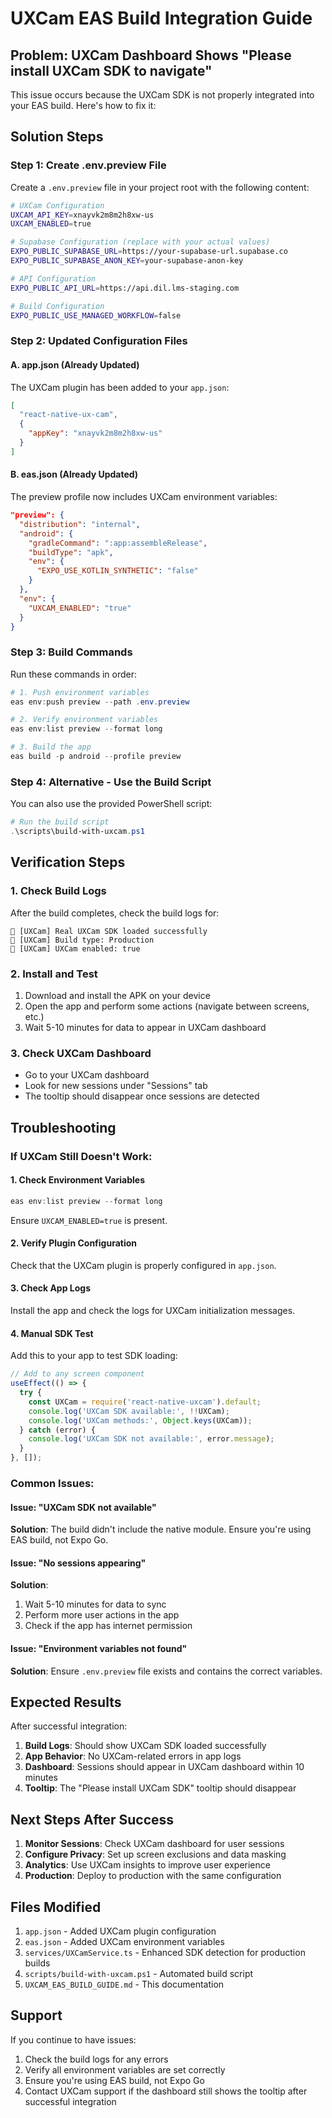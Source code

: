 # UXCam EAS Build Integration Guide

## Problem: UXCam Dashboard Shows "Please install UXCam SDK to navigate"

This issue occurs because the UXCam SDK is not properly integrated into your EAS build. Here's how to fix it:

## Solution Steps

### Step 1: Create .env.preview File

Create a `.env.preview` file in your project root with the following content:

```bash
# UXCam Configuration
UXCAM_API_KEY=xnayvk2m8m2h8xw-us
UXCAM_ENABLED=true

# Supabase Configuration (replace with your actual values)
EXPO_PUBLIC_SUPABASE_URL=https://your-supabase-url.supabase.co
EXPO_PUBLIC_SUPABASE_ANON_KEY=your-supabase-anon-key

# API Configuration
EXPO_PUBLIC_API_URL=https://api.dil.lms-staging.com

# Build Configuration
EXPO_PUBLIC_USE_MANAGED_WORKFLOW=false
```

### Step 2: Updated Configuration Files

#### A. app.json (Already Updated)
The UXCam plugin has been added to your `app.json`:
```json
[
  "react-native-ux-cam",
  {
    "appKey": "xnayvk2m8m2h8xw-us"
  }
]
```

#### B. eas.json (Already Updated)
The preview profile now includes UXCam environment variables:
```json
"preview": {
  "distribution": "internal",
  "android": {
    "gradleCommand": ":app:assembleRelease",
    "buildType": "apk",
    "env": {
      "EXPO_USE_KOTLIN_SYNTHETIC": "false"
    }
  },
  "env": {
    "UXCAM_ENABLED": "true"
  }
}
```

### Step 3: Build Commands

Run these commands in order:

```powershell
# 1. Push environment variables
eas env:push preview --path .env.preview

# 2. Verify environment variables
eas env:list preview --format long

# 3. Build the app
eas build -p android --profile preview
```

### Step 4: Alternative - Use the Build Script

You can also use the provided PowerShell script:

```powershell
# Run the build script
.\scripts\build-with-uxcam.ps1
```

## Verification Steps

### 1. Check Build Logs
After the build completes, check the build logs for:
```
🎥 [UXCam] Real UXCam SDK loaded successfully
🎥 [UXCam] Build type: Production
🎥 [UXCam] UXCam enabled: true
```

### 2. Install and Test
1. Download and install the APK on your device
2. Open the app and perform some actions (navigate between screens, etc.)
3. Wait 5-10 minutes for data to appear in UXCam dashboard

### 3. Check UXCam Dashboard
- Go to your UXCam dashboard
- Look for new sessions under "Sessions" tab
- The tooltip should disappear once sessions are detected

## Troubleshooting

### If UXCam Still Doesn't Work:

#### 1. Check Environment Variables
```powershell
eas env:list preview --format long
```
Ensure `UXCAM_ENABLED=true` is present.

#### 2. Verify Plugin Configuration
Check that the UXCam plugin is properly configured in `app.json`.

#### 3. Check App Logs
Install the app and check the logs for UXCam initialization messages.

#### 4. Manual SDK Test
Add this to your app to test SDK loading:
```typescript
// Add to any screen component
useEffect(() => {
  try {
    const UXCam = require('react-native-uxcam').default;
    console.log('UXCam SDK available:', !!UXCam);
    console.log('UXCam methods:', Object.keys(UXCam));
  } catch (error) {
    console.log('UXCam SDK not available:', error.message);
  }
}, []);
```

### Common Issues:

#### Issue: "UXCam SDK not available"
**Solution**: The build didn't include the native module. Ensure you're using EAS build, not Expo Go.

#### Issue: "No sessions appearing"
**Solution**: 
1. Wait 5-10 minutes for data to sync
2. Perform more user actions in the app
3. Check if the app has internet permission

#### Issue: "Environment variables not found"
**Solution**: Ensure `.env.preview` file exists and contains the correct variables.

## Expected Results

After successful integration:

1. **Build Logs**: Should show UXCam SDK loaded successfully
2. **App Behavior**: No UXCam-related errors in app logs
3. **Dashboard**: Sessions should appear in UXCam dashboard within 10 minutes
4. **Tooltip**: The "Please install UXCam SDK" tooltip should disappear

## Next Steps After Success

1. **Monitor Sessions**: Check UXCam dashboard for user sessions
2. **Configure Privacy**: Set up screen exclusions and data masking
3. **Analytics**: Use UXCam insights to improve user experience
4. **Production**: Deploy to production with the same configuration

## Files Modified

1. `app.json` - Added UXCam plugin configuration
2. `eas.json` - Added UXCam environment variables
3. `services/UXCamService.ts` - Enhanced SDK detection for production builds
4. `scripts/build-with-uxcam.ps1` - Automated build script
5. `UXCAM_EAS_BUILD_GUIDE.md` - This documentation

## Support

If you continue to have issues:
1. Check the build logs for any errors
2. Verify all environment variables are set correctly
3. Ensure you're using EAS build, not Expo Go
4. Contact UXCam support if the dashboard still shows the tooltip after successful integration
